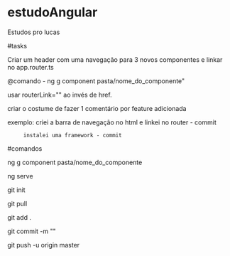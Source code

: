 # estudoAngular
Estudos pro lucas

#tasks

Criar um header com uma navegação para 3 novos componentes e linkar no app.router.ts

@comando - ng g component pasta/nome_do_componente"

usar routerLink="" ao invés de href.


criar o costume de fazer 1 comentário por feature adicionada

exemplo: criei a barra de navegação no html e linkei no router - commit

         instalei uma framework - commit

#comandos

<angular>
         
ng g component pasta/nome_do_componente
         
ng serve

<git>
git init
         
git pull

git add .

git commit -m "<coment>"
         
git push -u origin master
